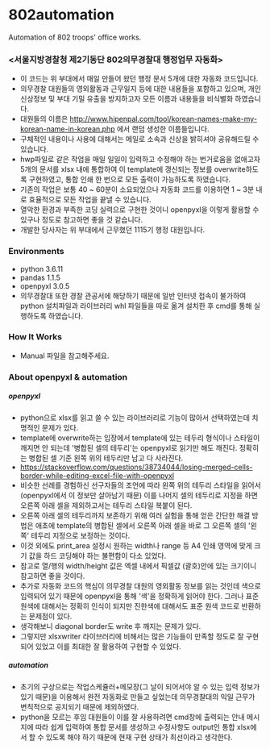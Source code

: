 # 802automation
Automation of 802 troops' office works.

### <서울지방경찰청 제2기동단 802의무경찰대 행정업무 자동화>
* 이 코드는 위 부대에서 매일 만들어 왔던 행정 문서 5개에 대한 자동화 코드입니다.
* 의무경찰 대원들의 영외활동과 근무일지 등에 대한 내용들을 포함하고 있으며, 개인 신상정보 및 부대 기밀 유출을 방지하고자 모든 이름과 내용들을 비식별화 하였습니다.
* 대원들의 이름은 http://www.hipenpal.com/tool/korean-names-make-my-korean-name-in-korean.php 에서 랜덤 생성한 이름들입니다.
* 구체적인 내용이나 사용에 대해서는 메일로 소속과 신상을 밝히셔야 공유해드릴 수 있습니다.
* hwp파일로 같은 작업을 매일 일일이 입력하고 수정해야 하는 번거로움을 없애고자 5개의 문서를 xlsx 내에 통합하여 이 template에 갱신되는 정보를 overwrite하도록 구현하였고, 
통합 인쇄 한 번으로 모든 출력이 가능하도록 하였습니다.
* 기존의 작업은 보통 40 ~ 60분이 소요되었으나 자동화 코드를 이용하면 1 ~ 3분 내로 효율적으로 모든 작업을 끝낼 수 있습니다.
* 열악한 환경과 부족한 코딩 실력으로 구현한 것이니 openpyxl을 이렇게 활용할 수 있구나 정도로 참고하면 좋을 것 같습니다.
* 개발한 당사자는 위 부대에서 근무했던 1115기 행정 대원입니다.

### Environments
* python 3.6.11
* pandas 1.1.5
* openpyxl 3.0.5
* 의무경찰대 또한 경찰 관공서에 해당하기 때문에 일반 인터넷 접속이 불가하여 python 설치파일과 라이브러리 whl 파일들을 따로 옮겨 설치한 후 cmd를 통해 실행하도록 하였습니다.

### How It Works
* Manual 파일을 참고해주세요.

### About openpyxl & automation
##### openpyxl
* python으로 xlsx를 읽고 쓸 수 있는 라이브러리로 기능이 많아서 선택하였는데 치명적인 문제가 있다.
* template에 overwrite하는 입장에서 template에 있는 테두리 형식이나 스타일이 깨지면 안 되는데 '병합된 셀의 테두리'는 openpyxl로 읽기만 해도 깨진다.
정확히는 병합된 셀 기준 왼쪽 위의 테두리만 남고 다 사라진다.
* https://stackoverflow.com/questions/38734044/losing-merged-cells-border-while-editing-excel-file-with-openpyxl
* 비슷한 선례를 경험하신 선구자들의 조언에 따라 왼쪽 위의 테두리 스타일을 읽어서 (openpyxl에서 이 정보만 살아남기 때문) 이를 나머지 셀의 테두리로 지정을 하면 
오른쪽 아래 셀을 제외하고서는 테두리 스타일 복붙이 된다.
* 오른쪽 아래 셀의 테두리까지 보존하기 위해 여러 실험을 통해 얻은 간단한 해결 방법은 애초에 template의 병합된 셀에서 오른쪽 아래 셀을 바로 그 오른쪽 셀의 '왼쪽' 테두리 지정으로 보정하는 것이다.
* 이것 외에도 print_area 설정시 원하는 width나 range 등 A4 인쇄 영역에 맞게 크기 값을 하드 코딩해야 하는 불편함이 다소 있었다.
* 참고로 열/행의 width/height 값은 엑셀 내에서 픽셀값 (괄호)안에 있는 크기이니 참고하면 좋을 것이다.
* 추가로 자동화 코드의 핵심이 의무경찰 대원의 영외활동 정보를 읽는 것인데 색으로 입력되어 있기 때문에 openpyxl을 통해 '색'을 정확하게 읽어야 한다.
 그러나 표준 원색에 대해서는 정확히 인식이 되지만 진한색에 대해서도 표준 원색 코드로 반환하는 문제점이 있다.
* 생각해보니 diagonal border도 write 후 깨지는 문제가 있다.
* 그렇지만 xlsxwriter 라이브러리에 비해서는 많은 기능들이 만족할 정도로 잘 구현되어 있었고 이를 최대한 잘 활용하여 구현할 수 있었다.

##### automation
* 초기의 구상으로는 작업스케쥴러+메모장(그 날이 되어서야 알 수 있는 입력 정보가 있기 때문)을 이용해서 완전 자동화로 만들고 싶었는데 의무경찰대의 익일 근무가 변칙적으로 공지되기 때문에 제외하였다.
* python을 모르는 후임 대원들이 이를 잘 사용하려면 cmd창에 출력되는 안내 메시지에 따라 쉽게 입력하여 통합 문서를 생성하고 수정사항도 output인 통합 xlsx에서 할 수 있도록 해야 하기 때문에
현재 구현 상태가 최선이라고 생각한다.
